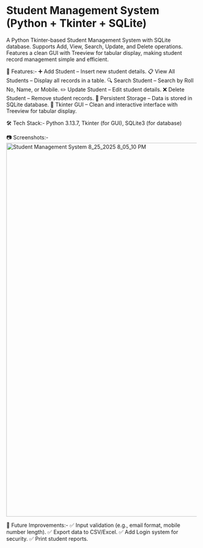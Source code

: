 # Student Management System (Python + Tkinter + SQLite)
A Python Tkinter-based Student Management System with SQLite database. Supports Add, View, Search, Update, and Delete operations. Features a clean GUI with Treeview for tabular display, making student record management simple and efficient.

🚀 Features:-
➕ Add Student – Insert new student details.
📋 View All Students – Display all records in a table.
🔍 Search Student – Search by Roll No, Name, or Mobile.
✏️ Update Student – Edit student details.
❌ Delete Student – Remove student records.
📂 Persistent Storage – Data is stored in SQLite database.
🎨 Tkinter GUI – Clean and interactive interface with Treeview for tabular display.

🛠️ Tech Stack:-
Python 3.13.7,
Tkinter (for GUI),
SQLite3 (for database)

📷 Screenshots:-
<img width="1920" height="991" alt="Student Management System 8_25_2025 8_05_10 PM" src="https://github.com/user-attachments/assets/0818b68c-cf25-4af6-a53e-da021971034f" />

📌 Future Improvements:-
✅ Input validation (e.g., email format, mobile number length).
✅ Export data to CSV/Excel.
✅ Add Login system for security.
✅ Print student reports.
